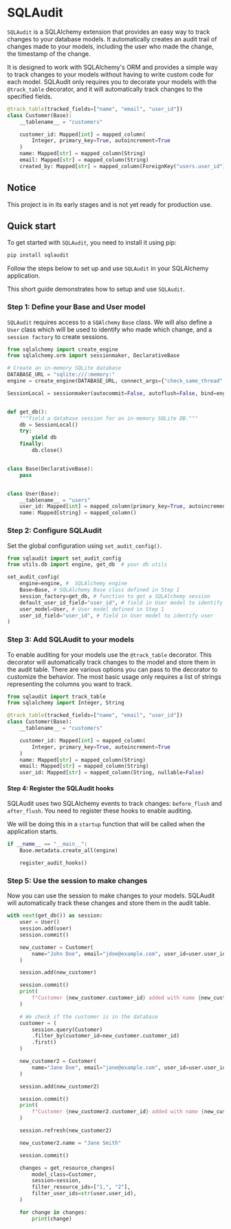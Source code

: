 # SQLAudit

`SQLAudit` is a SQLAlchemy extension that provides an easy way to track changes to your database models. It automatically creates an audit trail of changes made to your models, including the user who made the change, the timestamp of the change.

It is designed to work with SQLAlchemy's ORM and provides a simple way to track changes to your models without having to write custom code for each model. SQLAudit only requires you to decorate your models with the `@track_table` decorator, and it will automatically track changes to the specified fields.

```python
@track_table(tracked_fields=["name", "email", "user_id"])
class Customer(Base):
    __tablename__ = "customers"

    customer_id: Mapped[int] = mapped_column(
        Integer, primary_key=True, autoincrement=True
    )
    name: Mapped[str] = mapped_column(String)
    email: Mapped[str] = mapped_column(String)
    created_by: Mapped[str] = mapped_column(ForeignKey("users.user_id"))
```

## Notice  

This project is in its early stages and is not yet ready for production use.

## Quick start

To get started with `SQLAudit`, you need to install it using pip:

```bash
pip install sqlaudit
```

Follow the steps below to set up and use `SQLAudit` in your SQLAlchemy application.

This short guide demonstrates how to setup and use `SQLAudit`. 

### Step 1: Define your Base and User model

`SQLAudit` requires access to a `SQAlchemy` `Base` class. We will also define a `User` class which will be used to identify who made which change, and a `session factory` to create sessions.

```python
from sqlalchemy import create_engine
from sqlalchemy.orm import sessionmaker, DeclarativeBase

# Create an in-memory SQLite database
DATABASE_URL = "sqlite:///:memory:"
engine = create_engine(DATABASE_URL, connect_args={"check_same_thread": False})

SessionLocal = sessionmaker(autocommit=False, autoflush=False, bind=engine)


def get_db():
    """Yield a database session for an in-memory SQLite DB."""
    db = SessionLocal()
    try:
        yield db
    finally:
        db.close()


class Base(DeclarativeBase):
    pass


class User(Base):
    __tablename__ = "users"
    user_id: Mapped[int] = mapped_column(primary_key=True, autoincrement=True)
    name: Mapped[string] = mapped_column()


```

### Step 2: Configure SQLAudit  

Set the global configuration using `set_audit_config()`.

```python
from sqlaudit import set_audit_config
from utils.db import engine, get_db  # your db utils

set_audit_config(
    engine=engine, #  SQLAlchemy engine
    Base=Base, # SQLAlchemy Base class defined in Step 1
    session_factory=get_db, # function to get a SQLAlchemy session
    default_user_id_field="user_id", # field in User model to identify user
    user_model=User, # User model defined in Step 1
    user_id_field="user_id", # field in User model to identify user
)
```

### Step 3: Add SQLAudit to your models  

To enable auditing for your models use the `@track_table` decorator. This decorator will automatically track changes to the model and store them in the audit table. There are various options you can pass to the decorator to customize the behavior. The most basic usage only requires a list of strings representing the columns you want to track.

```python
from sqlaudit import track_table
from sqlalchemy import Integer, String

@track_table(tracked_fields=["name", "email", "user_id"])
class Customer(Base):
    __tablename__ = "customers"

    customer_id: Mapped[int] = mapped_column(
        Integer, primary_key=True, autoincrement=True
    )
    name: Mapped[str] = mapped_column(String)
    email: Mapped[str] = mapped_column(String)
    user_id: Mapped[str] = mapped_column(String, nullable=False)
```

#### Step 4: Register the SQLAudit hooks

SQLAudit uses two SQLAlchemy events to track changes: `before_flush` and `after_flush`. You need to register these hooks to enable auditing.

We will be doing this in a `startup` function that will be called when the application starts.

```python
if __name__ == "__main__":
    Base.metadata.create_all(engine)

    register_audit_hooks()
```

### Step 5: Use the session to make changes

Now you can use the session to make changes to your models. SQLAudit will automatically track these changes and store them in the audit table.

```python
with next(get_db()) as session:
    user = User()
    session.add(user)
    session.commit()

    new_customer = Customer(
        name="John Doe", email="jdoe@example.com", user_id=user.user_id
    )

    session.add(new_customer)

    session.commit()
    print(
        f"Customer {new_customer.customer_id} added with name {new_customer.name} and email {new_customer.email}."
    )

    # We check if the customer is in the database
    customer = (
        session.query(Customer)
        .filter_by(customer_id=new_customer.customer_id)
        .first()
    )

    new_customer2 = Customer(
        name="Jane Doe", email="jane@example.com", user_id=user.user_id
    )

    session.add(new_customer2)

    session.commit()
    print(
        f"Customer {new_customer2.customer_id} added with name {new_customer2.name} and email {new_customer2.email}."
    )

    session.refresh(new_customer2)

    new_customer2.name = "Jane Smith"

    session.commit()

    changes = get_resource_changes(
        model_class=Customer,
        session=session,
        filter_resource_ids=["1,", "2"],
        filter_user_ids=str(user.user_id),
    )

    for change in changes:
        print(change)

```
